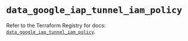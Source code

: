 # `data_google_iap_tunnel_iam_policy`

Refer to the Terraform Registry for docs: [`data_google_iap_tunnel_iam_policy`](https://registry.terraform.io/providers/hashicorp/google/5.20.0/docs/data-sources/iap_tunnel_iam_policy).
